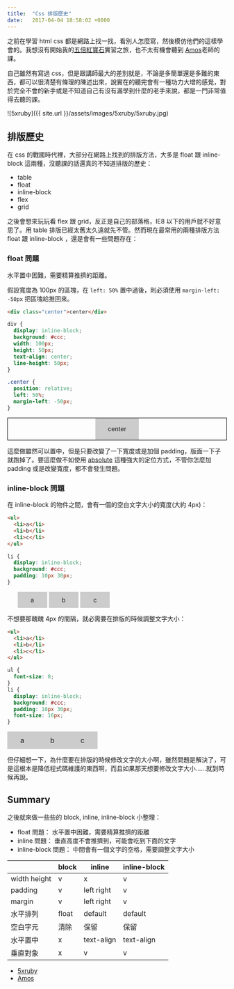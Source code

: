 ```yaml
---
title:  "Css 排版歷史"
date:   2017-04-04 18:58:02 +0800
---
```


之前在學習 html css 都是網路上找一找，看別人怎麼寫，然後模仿他們的這樣學會的。我想沒有開始我的[五倍紅寶石](https://5xruby.tw/)實習之旅，也不太有機會聽到 [Amos](https://www.facebook.com/banPrint?fref=ts)老師的課。

自己雖然有寫過 css，但是跟講師最大的差別就是，不論是多簡單還是多難的東西，都可以很清楚有條理的陳述出來，說實在的聽完會有一種功力大增的感覺，對於完全不會的新手或是不知道自己有沒有漏學到什麼的老手來說，都是一門非常值得去聽的課。

![5xruby]({{ site.url }}/assets/images/5xruby/5xruby.jpg)

<!--excerpt-->

## 排版歷史

在 css 的戰國時代裡，大部分在網路上找到的排版方法，大多是 float 跟 inline-block 這兩種，沒聽課的話還真的不知道排版的歷史：

- table
- float
- inline-block
- flex
- grid

之後會想來玩玩看 flex 跟 grid，反正是自己的部落格，IE8 以下的用戶就不好意思了。用 table 排版已經太舊太久遠就先不管。然而現在最常用的兩種排版方法 float 跟 inline-block ，還是會有一些問題存在：

### float 問題

水平置中困難，需要精算推擠的距離。

假設寬度為 100px 的區塊，在 `left: 50%` 置中過後，則必須使用 `margin-left: -50px` 把區塊給推回來。

```html
<div class="center">center</div>
```

```css
div {
  display: inline-block;
  background: #ccc;
  width: 100px;
  height: 50px;
  text-align: center;
  line-height: 50px;
}

.center {
  position: relative;
  left: 50%;
  margin-left: -50px;
}
```

<style>
  .float-problem {
    width: 100%;
    border: 1px solid black;
  }

  .float-problem .center {
    display: inline-block;
    background: #ccc;
    width: 100px;
    height: 50px;
    text-align: center;
    line-height: 50px;

    position: relative;
    left: 50%;
    margin-left: -50px;
  }
</style>

<div class="float-problem">
  <div class="center">center</div>
</div>

這麼做雖然可以置中，但是只要改變了一下寬度或是加個 padding，版面一下子就跑掉了。要這麼做不如使用 [absolute](/blogger/2016/10/09/Sass_absolute_center/) 這種強大的定位方式，不管你怎麼加 padding 或是改變寬度，都不會發生問題。

### inline-block 問題

在 inline-block 的物件之間，會有一個的空白文字大小的寬度(大約 4px)：

```html
<ul>
  <li>a</li>
  <li>b</li>
  <li>c</li>
</ul>
```

```css
li {
  display: inline-block;
  background: #ccc;
  padding: 10px 30px;
}
```

<style>
  .inline-block-problem li {
    display: inline-block;
    background: #ccc;
    padding: 10px 30px;
  }
</style>

<div class="inline-block-problem">
  <ul>
    <li>a</li>
    <li>b</li>
    <li>c</li>
  </ul>
</div>

不想要那醜醜 4px 的間隔，就必需要在排版的時候調整文字大小：

```html
<ul>
  <li>a</li>
  <li>b</li>
  <li>c</li>
</ul>
```

```css
ul {
  font-size: 0;
}
li {
  display: inline-block;
  background: #ccc;
  padding: 10px 30px;
  font-size: 16px;
}
```

<style>
  .inline-block-solve ul {
    font-size: 0;
  }
  .inline-block-solve li {
    display: inline-block;
    background: #ccc;
    padding: 10px 30px;
    font-size: 16px;
  }
</style>

<div>
  <div class="inline-block-solve">
    <ul>
      <li>a</li>
      <li>b</li>
      <li>c</li>
    </ul>
  </div>
</div>

但仔細想一下，為什麼要在排版的時候修改文字的大小啊，雖然問題是解決了，可是這根本是降低程式碼維護的東西啊，而且如果那天想要修改文字大小......就到時候再說。

## Summary

之後就來做一些些的 block, inline, inline-block 小整理：

- float 問題： 水平置中困難，需要精算推擠的距離
- inline 問題： 垂直高度不會推擠到，可能會吃到下面的文字
- inline-block 問題： 中間會有一個文字的空格，需要調整文字大小

|              | block | inline       | inline-block |
| ------------ | ----- | ------------ | ------------ |
| width height | v     | x            | v            |
| padding      | v     | left right   | v            |
| margin       | v     | left right   | v            |
| 水平排列      | float | default      | default      |
| 空白字元      | 清除   | 保留          | 保留         |
| 水平置中      | x     | text-align   | text-align   |
| 垂直對象      | x     | v            | v            |

- [5xruby](https://5xruby.tw/)
- [Amos](https://www.facebook.com/banPrint?fref=ts)

